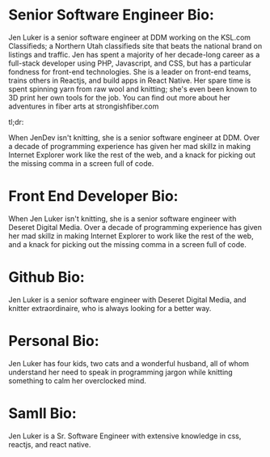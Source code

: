 # Senior Software Engineer Bio:
Jen Luker is a senior software engineer at DDM working on the KSL.com Classifieds; a Northern Utah classifieds site that beats the national brand on listings and traffic. Jen has spent a majority of her decade-long career as a full-stack developer using PHP, Javascript, and CSS, but has a particular fondness for front-end technologies. She is a leader on front-end teams, trains others in Reactjs, and build apps in React Native. Her spare time is spent spinning yarn from raw wool and knitting; she's even been known to 3D print her own tools for the job. You can find out more about her adventures in fiber arts at strongishfiber.com

tl;dr:

When JenDev isn't knitting, she is a senior software engineer at DDM. Over a decade of programming experience has given her mad skillz in making Internet Explorer work like the rest of the web, and a knack for picking out the missing comma in a screen full of code.

# Front End Developer Bio:
When Jen Luker isn't knitting, she is a senior software engineer with Deseret Digital Media. Over a decade of programming experience has given her mad skillz in making Internet Explorer to work like the rest of the web, and a knack for picking out the missing comma in a screen full of code.

# Github Bio:
Jen Luker is a senior software engineer with Deseret Digital Media, and knitter extraordinaire, who is always looking for a better way.

# Personal Bio:
Jen Luker has four kids, two cats and a wonderful husband, all of whom understand her need to speak in programming jargon while knitting something to calm her overclocked mind.

# Samll Bio:
Jen Luker is a Sr. Software Engineer with extensive knowledge in css, reactjs, and react native. 
